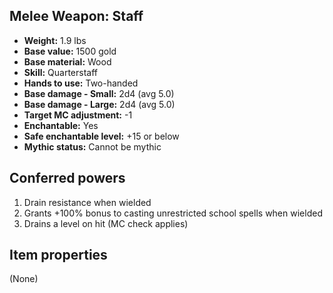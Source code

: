 ## Melee Weapon: Staff
- **Weight:** 1.9 lbs
- **Base value:** 1500 gold
- **Base material:** Wood
- **Skill:** Quarterstaff
- **Hands to use:** Two-handed
- **Base damage - Small:** 2d4 (avg 5.0)
- **Base damage - Large:** 2d4 (avg 5.0)
- **Target MC adjustment:** -1
- **Enchantable:** Yes
- **Safe enchantable level:** +15 or below
- **Mythic status:** Cannot be mythic
## Conferred powers
1. Drain resistance when wielded
2. Grants +100% bonus to casting unrestricted school spells when wielded
3. Drains a level on hit (MC check applies)
## Item properties
(None)
